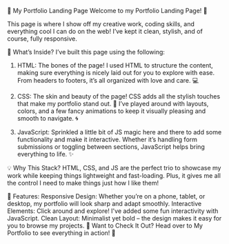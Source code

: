 🎨 My Portfolio Landing Page
Welcome to my Portfolio Landing Page! 🌟

This page is where I show off my creative work, coding skills, and everything cool I can do on the web! I’ve kept it clean, stylish, and of course, fully responsive.

🔧 What’s Inside?
I’ve built this page using the following:

1. HTML:
The bones of the page! I used HTML to structure the content, making sure everything is nicely laid out for you to explore with ease. From headers to footers, it’s all organized with love and care. 💻

2. CSS:
The skin and beauty of the page! CSS adds all the stylish touches that make my portfolio stand out. 🎨 I’ve played around with layouts, colors, and a few fancy animations to keep it visually pleasing and smooth to navigate. 🌀

3. JavaScript:
Sprinkled a little bit of JS magic here and there to add some functionality and make it interactive. Whether it’s handling form submissions or toggling between sections, JavaScript helps bring everything to life. ✨

💡 Why This Stack?
HTML, CSS, and JS are the perfect trio to showcase my work while keeping things lightweight and fast-loading. Plus, it gives me all the control I need to make things just how I like them!

🚀 Features:
Responsive Design: Whether you’re on a phone, tablet, or desktop, my portfolio will look sharp and adapt smoothly.
Interactive Elements: Click around and explore! I've added some fun interactivity with JavaScript.
Clean Layout: Minimalist yet bold – the design makes it easy for you to browse my projects.
🤖 Want to Check It Out?
Head over to My Portfolio to see everything in action! 🎉

